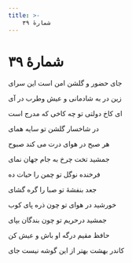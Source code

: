 ```yaml
---
title: >-
    شمارهٔ ۳۹
---
```

# شمارهٔ ۳۹

<div class="b" id="bn1"><div class="m1"><p>جای حضور و گلشن امن است این سرای</p></div>
<div class="m2"><p>زین در به شادمانی و عیش وطرب در آی</p></div></div>
<div class="b" id="bn2"><div class="m1"><p>ای کاخ دولتی تو چه کاخی که مدرج است</p></div>
<div class="m2"><p>در شاخسار گلشن تو سایه همای</p></div></div>
<div class="b" id="bn3"><div class="m1"><p>هر صبح در هوای درت می کند صبوح</p></div>
<div class="m2"><p>جمشید تخت چرخ به جام جهان نمای</p></div></div>
<div class="b" id="bn4"><div class="m1"><p>فرخنده نوگل تو چمن را حیات ده</p></div>
<div class="m2"><p>جعد بنفشهٔ تو صبا را گره گشای</p></div></div>
<div class="b" id="bn5"><div class="m1"><p>خورشید در هوای تو چون ذره پای کوب</p></div>
<div class="m2"><p>جمشید درحریم تو چون بندگان بپای</p></div></div>
<div class="b" id="bn6"><div class="m1"><p>حافظ مقیم درگه او باش و عیش کن</p></div>
<div class="m2"><p>کاندر بهشت بهتر از این گوشه نیست جای</p></div></div>
